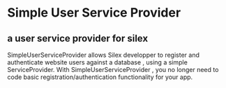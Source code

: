Simple User Service Provider
=============================

a user service provider for silex
---------------------------------

SimpleUserServiceProvider allows Silex developper to register and authenticate website users against a database ,
using a simple ServiceProvider. With SimpleUserServiceProvider , you no longer need to code basic registration/authentication
functionality for your app.